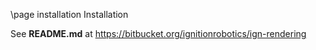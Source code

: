 \page installation Installation

See **README.md** at https://bitbucket.org/ignitionrobotics/ign-rendering
